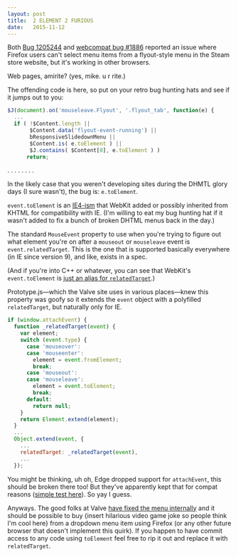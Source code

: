 ```yaml
---
layout: post
title:  2 ELEMENT 2 FURIOUS
date:   2015-11-12
---
```



Both [Bug 1205244][bugz] and [webcompat bug #1886][wcbug] reported an issue where Firefox users can't select menu items from a flyout-style menu in the Steam store website, but it's working in other browsers.

Web pages, amirite? (yes, mike. u r rite.)

The offending code is here, so put on your retro bug hunting hats and see if it jumps out to you:

```js
$J(document).on('mouseleave.Flyout', '.flyout_tab', function(e) {
  ...
  if ( !$Content.length ||
       $Content.data('flyout-event-running') ||
       bResponsiveSlidedownMenu ||
       $Content.is( e.toElement ) ||
       $J.contains( $Content[0], e.toElement ) )
      return;
```
.
.
.
.
.
.
.
.

In the likely case that you weren't developing sites during the DHMTL glory days (I sure wasn't), the bug is: `e.toElement`.

`event.toElement` is an [IE4-ism][2elm] that WebKit added or possibly inherited from KHTML for compatibility with IE. (I'm willing to eat my bug hunting hat if it wasn't added to fix a bunch of broken DHTML menus back in the day.)

The standard `MouseEvent` property to use when you're trying to figure out what element you're on after a `mouseout` or `mouseleave` event is `event.relatedTarget`. This is the one that is supported basically everywhere (in IE since version 9), and like, exists in a spec.

(And if you're into C++ or whatever, you can see that WebKit's `event.toElement` is [just an alias for `relatedTarget`][wkimp].)

Prototype.js&mdash;which the Valve site uses in various places&mdash;knew this property was goofy so it extends the `event` object with a polyfilled `relatedTarget`, but naturally only for IE.

```js
if (window.attachEvent) {
  function _relatedTarget(event) {
    var element;
    switch (event.type) {
      case 'mouseover':
      case 'mouseenter':
        element = event.fromElement;
        break;
      case 'mouseout':
      case 'mouseleave':
        element = event.toElement;
        break;
      default:
        return null;
    }
    return Element.extend(element);
  }
  ...
  Object.extend(event, {
    ...
    relatedTarget: _relatedTarget(event),
    ...
  });
```

You might be thinking, uh oh, Edge dropped support for `attachEvent`, this should be broken there too! But they've apparently kept that for compat reasons ([simple test here][test]). So yay I guess.

Anyways. The good folks at Valve [have fixed the menu internally][fix] and it should be possible to buy {insert hilarious video game joke so people think I'm cool here} from a dropdown menu item using Firefox (or any other future browser that doesn't implement this quirk). If you happen to have commit access to any code using `toElement` feel free to rip it out and replace it with `relatedTarget`.


[wcbug]: https://github.com/webcompat/web-bugs/issues/1886#issuecomment-153962858
[proto]: https://ajax.googleapis.com/ajax/libs/prototype/1.7.3.0/prototype.js
[2elm]: https://msdn.microsoft.com/en-us/library/ms534684(v=vs.85).aspx
[bugz]: https://bugzilla.mozilla.org/show_bug.cgi?id=1205244
[wkimp]: https://github.com/WebKit/webkit/blob/71fe97d9c1793ae7e90ee3c8ff94a8616bd522ad/Source/WebCore/dom/MouseEvent.cpp#L206-L215
[test]: http://jsbin.com/zomaguxadu/1/edit?html,js,console,output
[fix]: https://bugzilla.mozilla.org/show_bug.cgi?id=1205244#c19